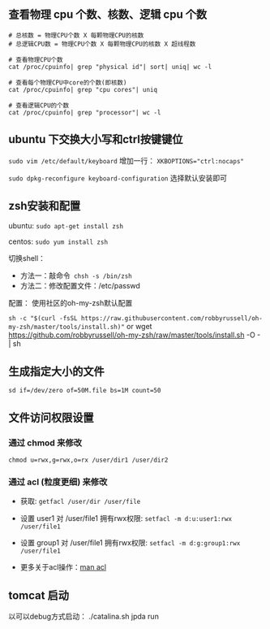 ## 查看物理 cpu 个数、核数、逻辑 cpu 个数
```
# 总核数 = 物理CPU个数 X 每颗物理CPU的核数 
# 总逻辑CPU数 = 物理CPU个数 X 每颗物理CPU的核数 X 超线程数

# 查看物理CPU个数
cat /proc/cpuinfo| grep "physical id"| sort| uniq| wc -l

# 查看每个物理CPU中core的个数(即核数)
cat /proc/cpuinfo| grep "cpu cores"| uniq

# 查看逻辑CPU的个数
cat /proc/cpuinfo| grep "processor"| wc -l
```

## ubuntu 下交换大小写和ctrl按键键位

```sudo vim /etc/default/keyboard```
增加一行：
``` XKBOPTIONS="ctrl:nocaps" ```

``` sudo dpkg-reconfigure keyboard-configuration ```
选择默认安装即可

## zsh安装和配置

ubuntu: ``` sudo apt-get install zsh ```

centos: ``` sudo yum install zsh ```

切换shell：
- 方法一：敲命令``` chsh -s /bin/zsh```
- 方法二：修改配置文件：/etc/passwd

配置： 使用社区的oh-my-zsh默认配置

``` sh -c "$(curl -fsSL https://raw.githubusercontent.com/robbyrussell/oh-my-zsh/master/tools/install.sh)" ```
or
wget https://github.com/robbyrussell/oh-my-zsh/raw/master/tools/install.sh -O - | sh

## 生成指定大小的文件
``` sd if=/dev/zero of=50M.file bs=1M count=50 ``` 

## 文件访问权限设置
### 通过 chmod 来修改
``` chmod u=rwx,g=rwx,o=rx /user/dir1 /user/dir2 ```

### 通过 acl (粒度更细) 来修改
- 获取: ``` getfacl /user/dir /user/file ```

- 设置 user1 对 /user/file1 拥有rwx权限: ``` setfacl -m d:u:user1:rwx /user/file1 ```

- 设置 group1 对 /user/file1 拥有rwx权限: ``` setfacl -m d:g:group1:rwx /user/file1 ```

- 更多关于acl操作：[man acl](http://linuxcommand.org/man_pages/setfacl1.html)

## tomcat 启动
以可以debug方式启动：
./catalina.sh jpda run


